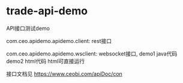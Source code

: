 # trade-api-demo
API接口测试demo</br>

com.ceo.apidemo.apidemo.client:    rest接口

com.ceo.apidemo.apidemo.wsclient:  websocket接口, 
demo1 java代码
demo2 html代码    html可直接运行

接口文档见 https://www.ceobi.com/apiDoc/con
